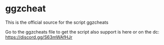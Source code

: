 # ggzcheat
This is the official source for the script ggzcheats

Go to the ggzcheats file to get the script also support is here or on the dc: https://discord.gg/S63mWAfHJr
